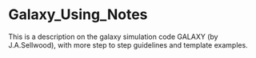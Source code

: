 # Galaxy_Using_Notes
This is a description on the galaxy simulation code GALAXY (by J.A.Sellwood), with more step to step guidelines and template examples.
